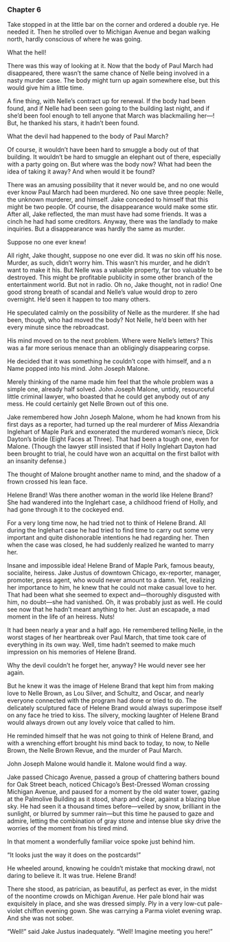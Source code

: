 ### Chapter 6

Take stopped in at the little bar on the corner and ordered a double rye. He needed it. Then he strolled over to Michigan Avenue and began walking north, hardly conscious of where he was going.

What the hell!

There was this way of looking at it. Now that the body of Paul March had disappeared, there wasn’t the same chance of Nelle being involved in a nasty murder case. The body might turn up again somewhere else, but this would give him a little time.

A fine thing, with Nelle’s contract up for renewal. If the body had been found, and if Nelle had been seen going to the building last night, and if she’d been fool enough to tell anyone that March was blackmailing her—! But, he thanked his stars, it hadn’t been found.

What the devil had happened to the body of Paul March?

Of course, it wouldn’t have been hard to smuggle a body out of that building. It wouldn’t be hard to smuggle an elephant out of there, especially with a party going on. But where was the body now? What had been the idea of taking it away? And when would it be found?

There was an amusing possibility that it never would be, and no one would ever know Paul March had been murdered. No one save three people: Nelle, the unknown murderer, and himself. Jake conceded to himself that this might be two people. Of course, the disappearance would make some stir. After all, Jake reflected, the man must have had some friends. It was a cinch he had had some creditors. Anyway, there was the landlady to make inquiries. But a disappearance was hardly the same as murder.

Suppose no one ever knew!

All right, Jake thought, suppose no one ever did. It was no skin off his nose. Murder, as such, didn’t worry him. This wasn’t his murder, and he didn’t want to make it his. But Nelle was a valuable property, far too valuable to be destroyed. This might be profitable publicity in some other branch of the entertainment world. But not in radio. Oh no, Jake thought, not in radio! One good strong breath of scandal and Nelle’s value would drop to zero overnight. He’d seen it happen to too many others.

He speculated calmly on the possibility of Nelle as the murderer. If she had been, though, who had moved the body? Not Nelle, he’d been with her every minute since the rebroadcast.

His mind moved on to the next problem. Where were Nelle’s letters? This was a far more serious menace than an obligingly disappearing corpse.

He decided that it was something he couldn’t cope with himself, and a n
Name popped into his mind. John Joseph Malone.

Merely thinking of the name made him feel that the whole problem was a simple one, already half solved. John Joseph Malone, untidy, resourceful little criminal lawyer, who boasted that he could get anybody out of any mess. He could certainly get Nelle Brown out of this one.

Jake remembered how John Joseph Malone, whom he had known from his first days as a reporter, had turned up the real murderer of Miss Alexandria Inglehart of Maple Park and exonerated the murdered woman’s niece, Dick Dayton’s bride (Eight Faces at Three). That had been a tough one, even for Malone. (Though the lawyer still insisted that if Holly Inglehart Dayton had been brought to trial, he could have won an acquittal on the first ballot with an insanity defense.)

The thought of Malone brought another name to mind, and the shadow of a frown crossed his lean face.

Helene Brand! Was there another woman in the world like Helene Brand? She had wandered into the Inglehart case, a childhood friend of Holly, and had gone through it to the cockeyed end.

For a very long time now, he had tried not to think of Helene Brand. All during the Inglehart case he had tried to find time to carry out some very important and quite dishonorable intentions he had regarding her. Then when the case was closed, he had suddenly realized he wanted to marry her.

Insane and impossible idea! Helene Brand of Maple Park, famous beauty, socialite, heiress. Jake Justus of downtown Chicago, ex-reporter, manager, promoter, press agent, who would never amount to a damn. Yet, realizing her importance to him, he knew that he could not make casual love to her. That had been what she seemed to expect and—thoroughly disgusted with him, no doubt—she had vanished. Oh, it was probably just as well. He could see now that he hadn’t meant anything to her. Just an escapade, a mad moment in the life of an heiress. Nuts!

It had been nearly a year and a half ago. He remembered telling Nelle, in the worst stages of her heartbreak over Paul March, that time took care of everything in its own way. Well, time hadn’t seemed to make much impression on his memories of Helene Brand.

Why the devil couldn’t he forget her, anyway? He would never see her again.

But he knew it was the image of Helene Brand that kept him from making love to Nelle Brown, as Lou Silver, and Schultz, and Oscar, and nearly everyone connected with the program had done or tried to do. The delicately sculptured face of Helene Brand would always superimpose itself on any face he tried to kiss. The silvery, mocking laughter of Helene Brand would always drown out any lovely voice that called to him.

He reminded himself that he was not going to think of Helene Brand, and with a wrenching effort brought his mind back to today, to now, to Nelle Brown, the Nelle Brown Revue, and the murder of Paul March.

John Joseph Malone would handle it. Malone would find a way.

Jake passed Chicago Avenue, passed a group of chattering bathers bound for Oak Street beach, noticed Chicago’s Best-Dressed Woman crossing Michigan Avenue, and paused for a moment by the old water tower, gazing at the Palmolive Building as it stood, sharp and clear, against a blazing blue sky. He had seen it a thousand times before—veiled by snow, brilliant in the sunlight, or blurred by summer rain—but this time he paused to gaze and admire, letting the combination of gray stone and intense blue sky drive the worries of the moment from his tired mind.

In that moment a wonderfully familiar voice spoke just behind him.

“It looks just the way it does on the postcards!”

He wheeled around, knowing he couldn’t mistake that mocking drawl, not daring to believe it. It was true. Helene Brand!

There she stood, as patrician, as beautiful, as perfect as ever, in the midst of the noontime crowds on Michigan Avenue. Her pale blond hair was exquisitely in place, and she was dressed simply.
Ply in a very low-cut pale-violet chiffon evening gown. She was carrying a Parma violet evening wrap. And she was not sober.

“Well!” said Jake Justus inadequately. “Well! Imagine meeting you here!”

